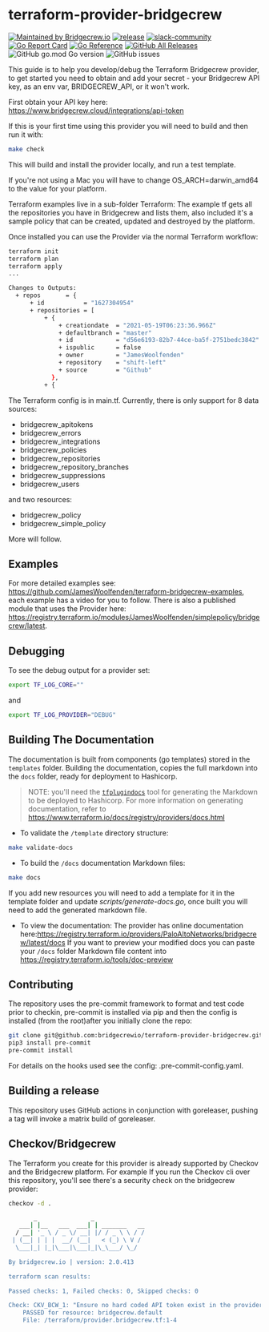 # terraform-provider-bridgecrew

[![Maintained by Bridgecrew.io](https://img.shields.io/badge/maintained%20by-bridgecrew.io-blueviolet)](https://bridgecrew.io/?utm_source=github&utm_medium=organic_oss&utm_campaign=terraform-provider-bridgecrew)
[![release](https://github.com/PaloAltoNetworks/terraform-provider-bridgecrew/actions/workflows/release.yml/badge.svg)](https://github.com/PaloAltoNetworks/terraform-provider-bridgecrew/actions/workflows/security.yml)
[![slack-community](https://img.shields.io/badge/slack-bridgecrew-blueviolet.svg?logo=slack)](https://codifiedsecurity.slack.com/)
[![Go Report Card](https://goreportcard.com/badge/github.com/PaloAltoNetworks/terraform-provider-bridgecrew)](https://goreportcard.com/report/github.com/PaloAltoNetworks/terraform-provider-bridgecrew)
[![Go Reference](https://pkg.go.dev/badge/github.com/PaloAltoNetworks/terraform-provider-bridgecrew.svg)](https://pkg.go.dev/github.com/PaloAltoNetworks/terraform-provider-bridgecrew)
[![GitHub All Releases](https://img.shields.io/github/downloads/PaloAltoNetworks/terraform-provider-bridgecrew/total)](https://github.com/PaloAltoNetworks/terraform-provider-bridgecrew/releases)
![GitHub go.mod Go version](https://img.shields.io/github/go-mod/go-version/PaloAltoNetworks/terraform-provider-bridgecrew)
![GitHub issues](https://img.shields.io/github/issues/PaloAltoNetworks/terraform-provider-bridgecrew)

This guide is to help you develop/debug the Terraform Bridgecrew provider, to get started you need to obtain and add your secret - your Bridgecrew API key, as an env var,
BRIDGECREW_API, or it won't work.

First obtain your API key here: <https://www.bridgecrew.cloud/integrations/api-token>

If this is your first time using this provider you will need to build
and then run it with:

```bash
make check
```

This will build and install the provider locally, and run a test template.

If you're not using a Mac you will have to change OS_ARCH=darwin_amd64 to the value for your platform.

Terraform examples live in a sub-folder Terraform:
The example tf gets all the repositories you have in Bridgecrew and lists them, also included it's a sample policy that can be created, updated and destroyed by the platform.

Once installed you can use the Provider via the normal Terraform workflow:

```bash
terraform init
terraform plan
terraform apply
...

Changes to Outputs:
  + repos       = {
      + id           = "1627304954"
      + repositories = [
          + {
              + creationdate  = "2021-05-19T06:23:36.966Z"
              + defaultbranch = "master"
              + id            = "d56e6193-82b7-44ce-ba5f-2751bedc3842"
              + ispublic      = false
              + owner         = "JamesWoolfenden"
              + repository    = "shift-left"
              + source        = "Github"
            },
          + {
```

The Terraform config is in main.tf.
Currently, there is only support for 8 data sources:

- bridgecrew_apitokens
- bridgecrew_errors
- bridgecrew_integrations
- bridgecrew_policies
- bridgecrew_repositories
- bridgecrew_repository_branches
- bridgecrew_suppressions
- bridgecrew_users

and two resources:

- bridgecrew_policy
- bridgecrew_simple_policy

More will follow.

## Examples

For more detailed examples see:  <https://github.com/JamesWoolfenden/terraform-bridgecrew-examples>, each example has a video for you to follow.
There is also a published module that uses the Provider here: <https://registry.terraform.io/modules/JamesWoolfenden/simplepolicy/bridgecrew/latest>.

## Debugging

To see the debug output for a provider set:

```bash
export TF_LOG_CORE=""
```

and

```bash
export TF_LOG_PROVIDER="DEBUG"
```

## Building The Documentation

The documentation is built from components (go templates) stored in the `templates` folder.
Building the documentation, copies the full markdown into the `docs` folder, ready for deployment to Hashicorp.

> NOTE: you'll need the [`tfplugindocs`](https://github.com/hashicorp/terraform-plugin-docs) tool for generating the Markdown to be deployed to Hashicorp. For more information on generating documentation, refer to https://www.terraform.io/docs/registry/providers/docs.html

- To validate the `/template` directory structure:

```bash
make validate-docs
```

- To build the `/docs` documentation Markdown files:

```bash
make docs
```

If you add new resources you will need to add a template for it in the template folder and update *scripts/generate-docs.go*, once built you will need to add the generated markdown file.

- To view the documentation:
The provider has online documentation here:<https://registry.terraform.io/providers/PaloAltoNetworks/bridgecrew/latest/docs>
If you want to preview your modified docs you can paste your `/docs` folder Markdown file content into <https://registry.terraform.io/tools/doc-preview>

## Contributing

The repository uses the pre-commit framework to format and test code prior to checkin, pre-commit is installed via pip and then the config is installed (from the root)after you initially clone the repo:

```bash
git clone git@github.com:bridgecrewio/terraform-provider-bridgecrew.git
pip3 install pre-commit
pre-commit install
```

For details on the hooks used see the config: .pre-commit-config.yaml.

## Building a release

This repository uses GitHub actions in conjunction with goreleaser, pushing a tag will invoke a matrix build of goreleaser.

## Checkov/Bridgecrew

The Terraform you create for this provider is already supported by Checkov and the Bridgecrew platform.
For example If you run the Checkov cli over this repository, you'll see there's a security check on the bridgecrew provider:

```bash
checkov -d .

       _               _
   ___| |__   ___  ___| | _______   __
  / __| '_ \ / _ \/ __| |/ / _ \ \ / /
 | (__| | | |  __/ (__|   < (_) \ V /
  \___|_| |_|\___|\___|_|\_\___/ \_/

By bridgecrew.io | version: 2.0.413

terraform scan results:

Passed checks: 1, Failed checks: 0, Skipped checks: 0

Check: CKV_BCW_1: "Ensure no hard coded API token exist in the provider"
    PASSED for resource: bridgecrew.default
    File: /terraform/provider.bridgecrew.tf:1-4

```
